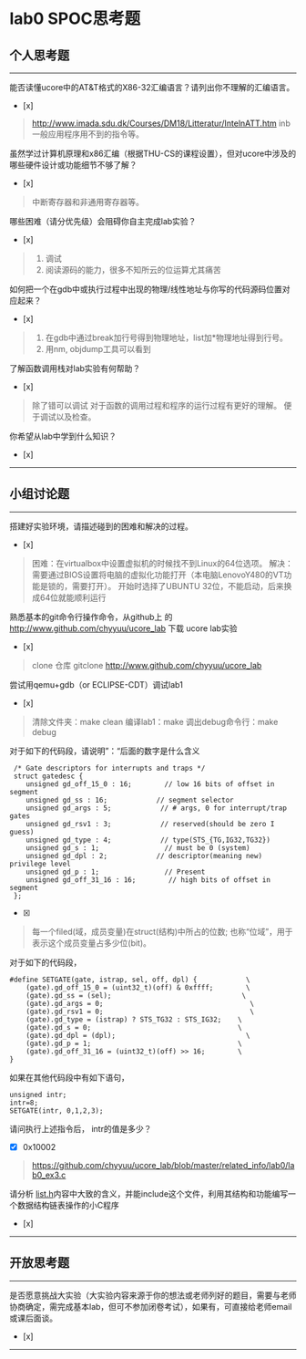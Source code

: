 # lab0 SPOC思考题

## 个人思考题

---

能否读懂ucore中的AT&T格式的X86-32汇编语言？请列出你不理解的汇编语言。
- [x]  

>  http://www.imada.sdu.dk/Courses/DM18/Litteratur/IntelnATT.htm
>  inb一般应用程序用不到的指令等。

虽然学过计算机原理和x86汇编（根据THU-CS的课程设置），但对ucore中涉及的哪些硬件设计或功能细节不够了解？
- [x]  

> 中断寄存器和非通用寄存器等。


哪些困难（请分优先级）会阻碍你自主完成lab实验？
- [x]  

> 1. 调试
> 2. 阅读源码的能力，很多不知所云的位运算尤其痛苦

如何把一个在gdb中或执行过程中出现的物理/线性地址与你写的代码源码位置对应起来？
- [x]  

> 1. 在gdb中通过break加行号得到物理地址，list加*物理地址得到行号。
> 2. 用nm, objdump工具可以看到

了解函数调用栈对lab实验有何帮助？
- [x]  

> 除了错可以调试 
> 对于函数的调用过程和程序的运行过程有更好的理解。
> 便于调试以及检查。 

你希望从lab中学到什么知识？
- [x]  

>   

---

## 小组讨论题

---

搭建好实验环境，请描述碰到的困难和解决的过程。
- [x]  

> 困难：在virtualbox中设置虚拟机的时候找不到Linux的64位选项。
> 解决：需要通过BIOS设置将电脑的虚拟化功能打开（本电脑LenovoY480的VT功能是锁的，需要打开）。
> 开始时选择了UBUNTU 32位，不能启动，后来换成64位就能顺利运行

熟悉基本的git命令行操作命令，从github上
的 http://www.github.com/chyyuu/ucore_lab 下载
ucore lab实验
- [x]  

> clone 仓库 
> gitclone http://www.github.com/chyyuu/ucore_lab

尝试用qemu+gdb（or ECLIPSE-CDT）调试lab1
- [x]   

> 清除文件夹：make clean 
> 编译lab1：make 
> 调出debug命令行：make debug

对于如下的代码段，请说明”：“后面的数字是什么含义
```
 /* Gate descriptors for interrupts and traps */
 struct gatedesc {
    unsigned gd_off_15_0 : 16;        // low 16 bits of offset in segment
    unsigned gd_ss : 16;            // segment selector
    unsigned gd_args : 5;            // # args, 0 for interrupt/trap gates
    unsigned gd_rsv1 : 3;            // reserved(should be zero I guess)
    unsigned gd_type : 4;            // type(STS_{TG,IG32,TG32})
    unsigned gd_s : 1;                // must be 0 (system)
    unsigned gd_dpl : 2;            // descriptor(meaning new) privilege level
    unsigned gd_p : 1;                // Present
    unsigned gd_off_31_16 : 16;        // high bits of offset in segment
 };
 ```

- [x]  

> 每一个filed(域，成员变量)在struct(结构)中所占的位数; 也称“位域”，用于表示这个成员变量占多少位(bit)。

对于如下的代码段，
```
#define SETGATE(gate, istrap, sel, off, dpl) {            \
    (gate).gd_off_15_0 = (uint32_t)(off) & 0xffff;        \
    (gate).gd_ss = (sel);                                \
    (gate).gd_args = 0;                                    \
    (gate).gd_rsv1 = 0;                                    \
    (gate).gd_type = (istrap) ? STS_TG32 : STS_IG32;    \
    (gate).gd_s = 0;                                    \
    (gate).gd_dpl = (dpl);                                \
    (gate).gd_p = 1;                                    \
    (gate).gd_off_31_16 = (uint32_t)(off) >> 16;        \
}
```
如果在其他代码段中有如下语句，
```
unsigned intr;
intr=8;
SETGATE(intr, 0,1,2,3);
```
请问执行上述指令后， intr的值是多少？

- [x]  0x10002

> https://github.com/chyyuu/ucore_lab/blob/master/related_info/lab0/lab0_ex3.c

请分析 [list.h](https://github.com/chyyuu/ucore_lab/blob/master/labcodes/lab2/libs/list.h)内容中大致的含义，并能include这个文件，利用其结构和功能编写一个数据结构链表操作的小C程序
- [x]  

> 

---

## 开放思考题

---

是否愿意挑战大实验（大实验内容来源于你的想法或老师列好的题目，需要与老师协商确定，需完成基本lab，但可不参加闭卷考试），如果有，可直接给老师email或课后面谈。
- [x]  

>  

---
